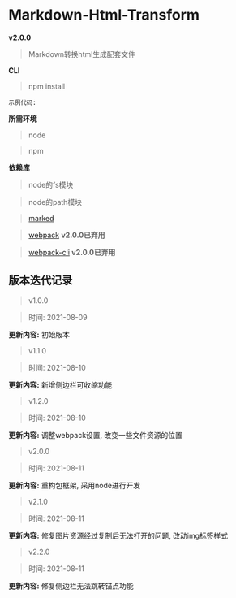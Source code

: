 # Markdown-Html-Transform

**v2.0.0**

> Markdown转换html生成配套文件

**CLI**
> npm install

```
示例代码:
```

**所需环境**
> node

> npm

**依赖库**
> node的fs模块

> node的path模块

> [marked](https://www.npmjs.com/package/marked)

> [webpack](https://webpack.docschina.org/) **v2.0.0已弃用**

> [webpack-cli](https://www.npmjs.com/package/webpack-cli) **v2.0.0已弃用**

## 版本迭代记录

> v1.0.0

> 时间: 2021-08-09

**更新内容:** 初始版本

> v1.1.0

> 时间: 2021-08-10

**更新内容:** 新增侧边栏可收缩功能

> v1.2.0

> 时间: 2021-08-10

**更新内容:** 调整webpack设置, 改变一些文件资源的位置

> v2.0.0

> 时间: 2021-08-11

**更新内容:** 重构包框架, 采用node进行开发

> v2.1.0

> 时间: 2021-08-11

**更新内容:** 修复图片资源经过复制后无法打开的问题, 改动img标签样式

> v2.2.0

> 时间: 2021-08-11

**更新内容:** 修复侧边栏无法跳转锚点功能